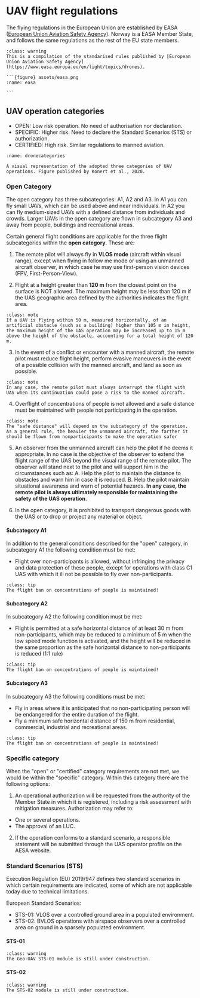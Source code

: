 # UAV flight regulations
The flying regulations in the European Union are established by EASA ([European Union Aviation Safety Agency](https://www.easa.europa.eu/en)). Norway is a EASA Member State, and follows the same regulations as the rest of the EU state members.

````{admonition} Data source
:class: warning
This is a compilation of the standarised rules published by [European Union Aviation Safety Agency](https://www.easa.europa.eu/en/light/topics/drones).

```{figure} assets/easa.png
:name: easa

```
````

## UAV operation categories
- OPEN: Low risk operation. No need of authorisation nor declaration.
- SPECIFIC: Higher risk. Need to declare the Standard Scenarios (STS) or authorization.
- CERTIFIED: High risk. Similar regulations to manned aviation.

```{figure} assets/dronecategories.png
:name: dronecategories

A visual representation of the adopted three categories of UAV operations. Figure published by Konert et al., 2020.
```


### Open Category
The open category has three subcategories: A1, A2 and A3. In A1 you can fly small UAVs, which can be used above and near individuals. In A2 you can fly medium-sized UAVs with a defined distance from individuals and crowds. Larger UAVs in the open category are flown in subcategory A3 and away from people, buildings and recreational areas.

Certain general flight conditions are applicable for the three flight subcategories within the **open category**. These are:
1. The remote pilot will always fly in **VLOS mode** (aircraft within visual range), except when flying in follow me mode or using an unmanned aircraft observer, in which case he may use first-person vision devices (FPV, First-Person-View).

2. Flight at a height greater than **120 m** from the closest point on the surface is NOT allowed. The maximum height may be less than 120 m if the UAS geographic area defined by the authorities indicates the flight area.
```{admonition} Case example
:class: note
If a UAV is flying within 50 m, measured horizontally, of an artificial obstacle (such as a building) higher than 105 m in height, the maximum height of the UAS operation may be increased up to 15 m above the height of the obstacle, accounting for a total height of 120 m.
```

3. In the event of a conflict or encounter with a manned aircraft, the remote pilot must reduce flight height, perform evasive maneuvers in the event of a possible collision with the manned aircraft, and land as soon as possible.
```{admonition} Note
:class: note
In any case, the remote pilot must always interrupt the flight with UAS when its continuation could pose a risk to the manned aircraft.
```
 
4. Overflight of concentrations of people is not allowed and a safe distance must be maintained with people not participating in the operation.
```{admonition} Note
:class: note
The "safe distance" will depend on the subcategory of the operation. As a general rule, the heavier the unmanned aircraft, the farther it should be flown from nonparticipants to make the operation safer
```

5. An observer from the unmanned aircraft can help the pilot if he deems it appropriate. In no case is the objective of the observer to extend the flight range of the UAS beyond the visual range of the remote pilot. The observer will stand next to the pilot and will support him in the circumstances such as:
A. Help the pilot to maintain the distance to obstacles and warn him in case it is reduced. 
B. Help the pilot maintain situational awareness and warn of potential hazards.
**In any case, the remote pilot is always ultimately responsible for maintaining the safety of the UAS operation**.

6. In the open category, it is prohibited to transport dangerous goods with the UAS or to drop or project any material or object.


#### Subcategory A1
In addition to the general conditions described for the "open" category, in subcategory A1 the following condition
must be met:

- Flight over non-participants is allowed, without infringing the privacy and data protection of these people, except for operations with class C1 UAS with which it  ill not be possible to fly over non-participants.
```{admonition} Important
:class: tip
The flight ban on concentrations of people is maintained!
```

#### Subcategory A2
In subcategory A2 the following condition must be met:
- Flight is permitted at a safe horizontal distance of at least 30 m from non-participants, which may be reduced to a minimum of 5 m when the low speed mode function is activated, and the height will be reduced in the same proportion as the safe horizontal distance to non-participants is reduced (1:1 rule) 
```{admonition} Important
:class: tip
The flight ban on concentrations of people is maintained!
```

#### Subcategory A3
In subcategory A3 the following conditions must be met:
- Fly in areas where it is anticipated that no non-participating person will be endangered for the entire duration of the flight.
- Fly a minimum safe horizontal distance of 150 m from residential, commercial, industrial and recreational areas.
```{admonition} Important
:class: tip
The flight ban on concentrations of people is maintained!
```

### Specific category
When the "open" or "certified" category requirements are not met, we would be within the "specific" category. Within this category there are the following options:

1. An operational authorization will be requested from the authority of the Member State in which it is registered, including a risk assessment with mitigation measures. Authorization may refer to:
- One or several operations.
- The approval of an LUC.

2. If the operation conforms to a standard scenario, a responsible statement will be submitted through the UAS operator profile on the AESA website.

### Standard Scenarios (STS)
Execution Regulation (EU) 2019/947 defines two standard scenarios in which certain requirements are indicated, some of which are not applicable today due to technical limitations.

European Standard Scenarios:
- STS-01: VLOS over a controlled ground area in a populated environment.
- STS-02: BVLOS operations with airspace observers over a controlled area on ground in a sparsely populated environment.

#### STS-01
```{admonition} Under construction!
:class: warning
The Geo-UAV STS-01 module is still under construction.
```

#### STS-02
```{admonition} Under construction!
:class: warning
The STS-02 module is still under construction.
```
